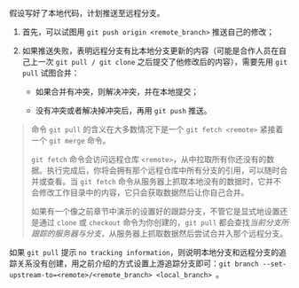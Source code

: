 假设写好了本地代码，计划推送至远程分支。

1. 首先，可以试图用 `git push origin <remote_branch>` 推送自己的修改；

2. 如果推送失败，表明远程分支有比本地分支更新的内容（可能是合作人员在自己上一次 `git pull / git clone` 之后提交了他修改后的内容），需要先用 `git pull` 试图合并：

    - 如果合并有冲突，则解决冲突，并在本地提交；

    - 没有冲突或者解决掉冲突后，再用 `git push` 推送。

> 命令 `git pull` 的含义在大多数情况下是一个 `git fetch <remote>` 紧接着一个 `git merge` 命令。
> 
> `git fetch` 命令会访问远程仓库 `<remote>`，从中拉取所有你还没有的数据。执行完成后，你将会拥有那个远程仓库中所有分支的引用，可以随时合并或查看。当 `git fetch` 命令从服务器上抓取本地没有的数据时，它并不会修改工作目录中的内容，它只会获取数据然后让你自己合并。
> 
> 如果有一个像之前章节中演示的设置好的跟踪分支，不管它是显式地设置还是通过 `clone` 或 `checkout` 命令为你创建的，`git pull` 都会查找*当前分支所跟踪的服务器与分支*，从服务器上抓取数据然后尝试合并入那个远程分支。

如果 `git pull` 提示 `no tracking information`，则说明本地分支和远程分支的追踪关系没有创建，用之前介绍的方式设置上游追踪分支即可：`git branch --set-upstream-to=<remote>/<remote_branch> <local_branch> `。
